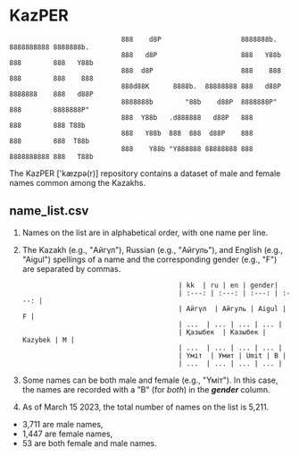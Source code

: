 # KazPER
```
                            888    d8P                    8888888b.  8888888888 8888888b.  
                            888   d8P                     888   Y88b 888        888   Y88b 
                            888  d8P                      888    888 888        888    888 
                            888d88K      8888b.  88888888 888   d88P 8888888    888   d88P 
                            8888888b        "88b    d88P  8888888P"  888        8888888P"  
                            888  Y88b   .d888888   d88P   888        888        888 T88b   
                            888   Y88b  888  888  d88P    888        888        888  T88b  
                            888    Y88b "Y888888 88888888 888        8888888888 888   T88b 
```                                                                                                          
The KazPER ['kæzpə(r)] repository contains a dataset of male and female names common among the Kazakhs.

## name_list.csv

1. Names on the list are in alphabetical order, with one name per line.
2. The Kazakh (e.g., "Айгүл"), Russian (e.g., "Айгуль"), and English (e.g., "Aigul") spellings of a name and the corresponding gender (e.g., "F") are separated by commas.

                                              | kk  | ru | en | gender|
                                              | :---: | :---: | :---: | :---: |
                                              | Айгүл  | Айгуль | Aigul | F |
                                              | ...  | ... | ... | ... |
                                              | Қазыбек  | Казыбек | Kazybek | M |
                                              | ...  | ... | ... | ... |
                                              | Үміт  | Умит | Umit | B |
                                              | ...  | ... | ... | ... |

3. Some names can be both male and female (e.g., "Үміт"). In this case, the names are recorded with a "B" (for *both*) in the ***gender*** column.
4. As of March 15 2023, the total number of names on the list is 5,211.
* 3,711 are male names,
* 1,447 are female names,
* 53 are both female and male names.

